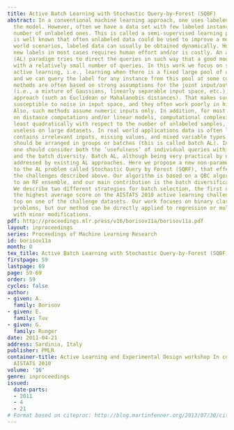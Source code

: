 ```yaml
---
title: Active Batch Learning with Stochastic Query-by-Forest (SQBF)
abstract: In a conventional machine learning approach, one uses labeled data to train
  the model. However, often we have a data set with few labeled instances, and a large
  number of unlabeled ones. This is called a semi-supervised learning problem. It
  is well known that often unlabeled data could be used to improve a model. In real
  world scenarios, labeled data can usually be obtained dynamically. However, obtaining
  new labels in most cases requires human effort and/or is costly. An active learning
  (AL) paradigm tries to direct the queries in such way that a good model can be trained
  with a relatively small number of queries. In this work we focus on so-called pool-based
  active learning, i.e., learning when there is a fixed large pool of unlabeled data,
  and we can query the label for any instance from this pool at some cost. Existing
  methods are often based on strong assumptions for the joint input/output distribution
  (i.e., a mixture of Gaussians, linearly separable input space, etc.), or use a distance-based
  approach (such as Euclidean or Mahalanobis distances). That makes such methods very
  susceptible to noise in input space, and they often work poorly in high dimensions.
  Also, such methods assume numeric inputs only. In addition, for most methods relying
  on distance computations and/or linear models, computational complexity scales at
  least quadratically with respect to the number of unlabeled samples, rendering them
  useless on large datasets. In real world applications data is often large, noisy,
  contains irrelevant inputs, missing values, and mixed variable types. Often queries
  should be arranged in groups or batches (this is called batch AL). In batch querying
  one should consider both the ’usefulness’ of individual queries within a batch,
  and the batch diversity. Batch AL, although being very practical by nature, is rarely
  addressed by existing AL approaches. Here we propose a new non-parametric approach
  to the AL problem called Stochastic Query by Forest (SQRF), that effectively addresses
  the challenges described above. Our algorithm is based on a QBC algorithm applied
  to an RF ensemble, and our main contribution is the batch diversification strategy.
  We describe two different strategies for batch selection, the first of which achieved
  the highest average score on the AISTATS 2010 active learning challenge and ranked
  top on one of the challenge datasets. Our work focuses on binary classification
  problems, but our method can be directly applied to regression or multi-class problems
  with minor modifications.
pdf: http://proceedings.mlr.press/v16/borisov11a/borisov11a.pdf
layout: inproceedings
series: Proceedings of Machine Learning Research
id: borisov11a
month: 0
tex_title: Active Batch Learning with Stochastic Query-by-Forest (SQBF)
firstpage: 59
lastpage: 69
page: 59-69
order: 59
cycles: false
author:
- given: A.
  family: Borisov
- given: E.
  family: Tuv
- given: G.
  family: Runger
date: 2011-04-21
address: Sardinia, Italy
publisher: PMLR
container-title: Active Learning and Experimental Design workshop In conjunction with
  AISTATS 2010
volume: '16'
genre: inproceedings
issued:
  date-parts:
  - 2011
  - 4
  - 21
# Format based on citeproc: http://blog.martinfenner.org/2013/07/30/citeproc-yaml-for-bibliographies/
---
```

